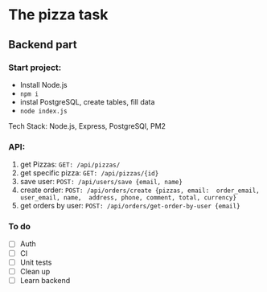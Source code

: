 # The pizza task
## Backend part

### Start project:

* Install Node.js
* `npm i`
* instal PostgreSQL, create tables, fill data
* `node index.js`

Tech Stack: Node.js, Express, PostgreSQl, PM2


### API:
1. get Pizzas: `GET: /api/pizzas/`
2. get specific pizza: `GET: /api/pizzas/{id}` 
3. save user: `POST: /api/users/save {email, name}`
4. create order: `POST: /api/orders/create {pizzas, email:  order_email, user_email, name,  address, phone, comment, total, currency}`
5. get orders by user: `POST: /api/orders/get-order-by-user {email}`

### To do

- [ ] Auth
- [ ] CI
- [ ] Unit tests
- [ ] Clean up
- [ ] Learn backend
